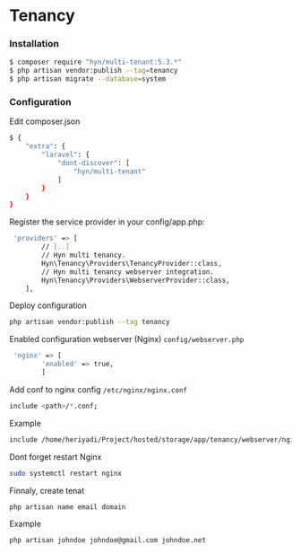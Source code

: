 # Tenancy
### Installation

```sh
$ composer require "hyn/multi-tenant:5.3.*"
$ php artisan vendor:publish --tag=tenancy
$ php artisan migrate --database=system
```
### Configuration
Edit composer.json
```sh
$ {
    "extra": {
        "laravel": {
            "dont-discover": [
                "hyn/multi-tenant"
            ]
        }
    }
}
```
Register the service provider in your config/app.php:
```sh
 'providers' => [
        // [..]
        // Hyn multi tenancy.
        Hyn\Tenancy\Providers\TenancyProvider::class,
        // Hyn multi tenancy webserver integration.
        Hyn\Tenancy\Providers\WebserverProvider::class,
    ],
```
Deploy configuration
```sh
php artisan vendor:publish --tag tenancy
```

Enabled configuration webserver (Nginx) `config/webserver.php`
```sh
 'nginx' => [
        'enabled' => true,
        ]
```
Add conf to nginx config `/etc/nginx/nginx.conf`
```sh
include <path>/*.conf;
```
Example
```sh
include /home/heriyadi/Project/hosted/storage/app/tenancy/webserver/nginx/*.conf;
```
Dont forget restart Nginx
```sh
sudo systemctl restart nginx
```
Finnaly, create tenat
```sh
php artisan name email domain
```
Example
```sh
php artisan johndoe johndoe@gmail.com johndoe.net
```


